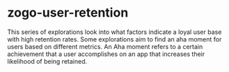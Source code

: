 # zogo-user-retention

This series of explorations look into what factors indicate a loyal user base with high retention rates. Some explorations aim to find an aha moment for users based on different metrics. An Aha moment refers to a certain achievement that a user accomplishes on an app that increases their likelihood of being retained.
